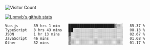 ![Visitor Count](https://profile-counter.glitch.me/Lpmvb/count.svg)

[![Lpmvb's github stats](https://github-readme-stats.vercel.app/api?username=lpmvb&show_icons=true&title_color=fff&icon_color=79ff97&text_color=9f9f9f&bg_color=151515)](https://github.com/anuraghazra/github-readme-stats)

<!--
Here are some ideas to get you started:

- 🔭 I’m currently working on ...
- 🌱 I’m currently learning ...
- 👯 I’m looking to collaborate on ...
- 🤔 I’m looking for help with ...
- 💬 Ask me about ...
- 📫 How to reach me: ...
- 😄 Pronouns: ...
- ⚡ Fun fact: ...
-->

<!--START_SECTION:waka-->

```text
Vue.js       39 hrs 1 min    █████████████████████▒░░░   85.37 %
TypeScript   3 hrs 43 mins   ██░░░░░░░░░░░░░░░░░░░░░░░   08.13 %
JSON         1 hr 13 mins    ▓░░░░░░░░░░░░░░░░░░░░░░░░   02.67 %
JavaScript   46 mins         ▒░░░░░░░░░░░░░░░░░░░░░░░░   01.68 %
Other        32 mins         ▒░░░░░░░░░░░░░░░░░░░░░░░░   01.17 %
```

<!--END_SECTION:waka-->

